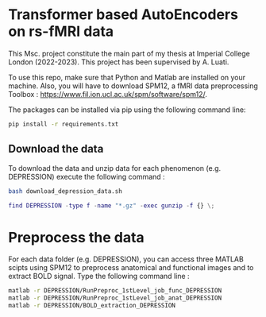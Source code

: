 # Transformer based AutoEncoders on rs-fMRI data
This Msc. project constitute the main part of my thesis at Imperial College London (2022-2023). This project has been supervised by A. Luati. 

To use this repo, make sure that Python and Matlab are installed on your machine. 
Also, you will have to download SPM12, a fMRI data preprocessing Toolbox : https://www.fil.ion.ucl.ac.uk/spm/software/spm12/. 

The packages can be installed via pip using the following command line: 

```bash
pip install -r requirements.txt
```

## Download the data

To download the data and unzip data for each phenomenon (e.g. DEPRESSION) execute the following command : 

```bash
bash download_depression_data.sh
```

```matlab
find DEPRESSION -type f -name "*.gz" -exec gunzip -f {} \;
```

# Preprocess the data

For each data folder (e.g. DEPRESSION), you can access three MATLAB scipts using SPM12 to preprocess anatomical and functional images and to extract BOLD signal. 
Type the following command line : 

```bash
matlab -r DEPRESSION/RunPreproc_1stLevel_job_func_DEPRESSION
matlab -r DEPRESSION/RunPreproc_1stLevel_job_anat_DEPRESSION
matlab -r DEPRESSION/BOLD_extraction_DEPRESSION
```
